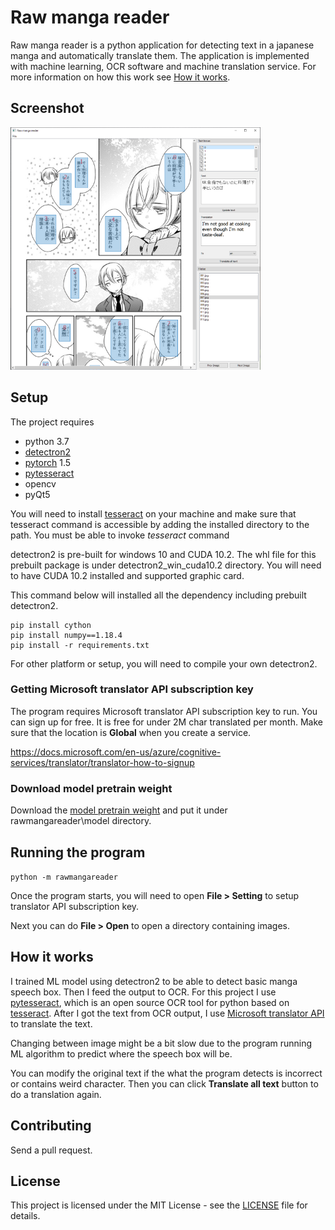 # Raw manga reader

Raw manga reader is a python application for detecting text in a japanese manga and automatically translate them. The application is implemented with machine learning,
OCR software and machine translation service. For more information on how this work see [How it works](#How-it-works).

## Screenshot

![](doc/sample00.PNG)

## Setup

The project requires
- python 3.7
- [detectron2](https://github.com/facebookresearch/detectron2)
- [pytorch](https://pytorch.org) 1.5
- [pytesseract](https://github.com/madmaze/pytesseract)
- opencv
- pyQt5

You will need to install [tesseract](https://github.com/tesseract-ocr/tesseract) on your machine
and make sure that tesseract command is accessible by adding the installed directory to the path.
You must be able to invoke *tesseract* command

detectron2 is pre-built for windows 10 and CUDA 10.2. The whl file for this prebuilt package is under detectron2_win_cuda10.2 directory.
You will need to have CUDA 10.2 installed and supported graphic card.

This command below will installed all the dependency including prebuilt detectron2.

```
pip install cython
pip install numpy==1.18.4
pip install -r requirements.txt
```

For other platform or setup, you will need to compile your own detectron2.

### Getting Microsoft translator API subscription key

The program requires Microsoft translator API subscription key to run. You can sign up for free. It is free for under 2M char translated per month.
Make sure that the location is **Global** when you create a service.

https://docs.microsoft.com/en-us/azure/cognitive-services/translator/translator-how-to-signup

### Download model pretrain weight

Download the [model pretrain weight](https://www.dropbox.com/s/irpswfkx9bgsmlt/model_final.pth) and put it under rawmangareader\model directory.

## Running the program

`python -m rawmangareader`

Once the program starts, you will need to open **File > Setting** to setup translator API subscription key.

Next you can do **File > Open** to open a directory containing images.

## How it works

I trained ML model using detectron2 to be able to detect basic manga speech box. Then I feed the output to OCR.
For this project I use [pytesseract](https://github.com/madmaze/pytesseract), which is an open source OCR tool for python based on [tesseract](https://github.com/tesseract-ocr/tesseract). After I got the text from OCR output, I use [Microsoft translator API](https://docs.microsoft.com/en-us/azure/cognitive-services/translator/translator-how-to-signup) to translate the text.

Changing between image might be a bit slow due to the program running ML algorithm to predict where the speech box will be.

You can modify the original text if the what the program detects is incorrect or contains weird character. Then you can click **Translate all text** button to do a translation again.

## Contributing

Send a pull request.

## License

This project is licensed under the MIT License - see the [LICENSE](LICENSE) file for details.

